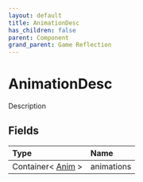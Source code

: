 ```yaml
---
layout: default
title: AnimationDesc
has_children: false
parent: Component
grand_parent: Game Reflection
---
```

# AnimationDesc
Description 

## Fields

| Type | Name |
|:----------|:--------------|
| Container< [Anim](/riftbreaker-wiki/docs/game-reflection/classes/anim/) > | animations |


